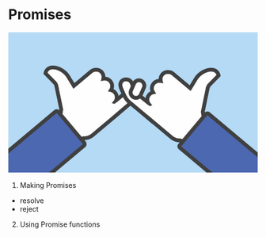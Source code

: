 # Promises

![Promises](resources/promises.jpg)


1. Making Promises
 - resolve
 - reject

2. Using Promise functions
